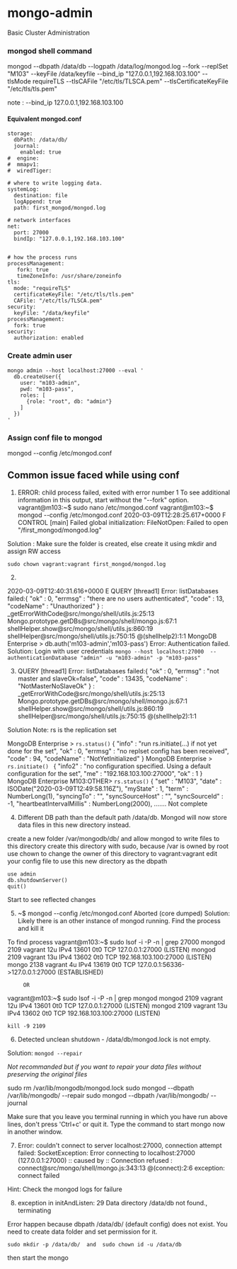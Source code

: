 # mongo-admin
Basic Cluster Administration

### mongod shell command

mongod --dbpath /data/db --logpath /data/log/mongod.log --fork --replSet "M103" --keyFile /data/keyfile --bind_ip "127.0.0.1,192.168.103.100" --tlsMode requireTLS --tlsCAFile "/etc/tls/TLSCA.pem" --tlsCertificateKeyFile "/etc/tls/tls.pem"

note : --bind_ip 127.0.0.1,192.168.103.100

#### Equivalent mongod.conf

```
storage:
  dbPath: /data/db/
  journal:
    enabled: true
#  engine:
#  mmapv1:
#  wiredTiger:

# where to write logging data.
systemLog:
  destination: file
  logAppend: true
  path: first_mongod/mongod.log

# network interfaces
net:
  port: 27000
  bindIp: "127.0.0.1,192.168.103.100"


# how the process runs
processManagement:
   fork: true
   timeZoneInfo: /usr/share/zoneinfo
tls:
  mode: "requireTLS"
  certificateKeyFile: "/etc/tls/tls.pem"
  CAFile: "/etc/tls/TLSCA.pem"
security:
  keyFile: "/data/keyfile"
processManagement:
  fork: true
security:
  authorization: enabled
```  
  
### Create admin user 
```
mongo admin --host localhost:27000 --eval '
  db.createUser({
    user: "m103-admin",
    pwd: "m103-pass",
    roles: [
      {role: "root", db: "admin"}
    ]
  })
'
````  
  
  
### Assign conf file to mongod

mongod --config /etc/mongod.conf

## Common issue faced while using conf

1. ERROR: child process failed, exited with error number 1
To see additional information in this output, start without the "--fork" option.
vagrant@m103:~$ sudo nano /etc/mongod.conf
vagrant@m103:~$ mongod --config /etc/mongod.conf
2020-03-09T12:28:25.617+0000 F CONTROL  [main] Failed global initialization: FileNotOpen: Failed to open "/first_mongod/mongod.log"

  Solution : Make sure the folder is created, else create it using mkdir and assign RW access
  
  `sudo chown vagrant:vagrant first_mongod/mongod.log`
  
 2.
 2020-03-09T12:40:31.616+0000 E QUERY    [thread1] Error: listDatabases failed:{
	"ok" : 0,
	"errmsg" : "there are no users authenticated",
	"code" : 13,
	"codeName" : "Unauthorized"
} :
_getErrorWithCode@src/mongo/shell/utils.js:25:13
Mongo.prototype.getDBs@src/mongo/shell/mongo.js:67:1
shellHelper.show@src/mongo/shell/utils.js:860:19
shellHelper@src/mongo/shell/utils.js:750:15
@(shellhelp2):1:1
MongoDB Enterprise > db.auth('m103-admin','m103-pass')
Error: Authentication failed.
  Solution: Login with user credentials 
  `mongo --host localhost:27000  --authenticationDatabase "admin" -u "m103-admin" -p "m103-pass"`
  
3.  QUERY    [thread1] Error: listDatabases failed:{
	"ok" : 0,
	"errmsg" : "not master and slaveOk=false",
	"code" : 13435,
	"codeName" : "NotMasterNoSlaveOk"
} :
_getErrorWithCode@src/mongo/shell/utils.js:25:13
Mongo.prototype.getDBs@src/mongo/shell/mongo.js:67:1
shellHelper.show@src/mongo/shell/utils.js:860:19
shellHelper@src/mongo/shell/utils.js:750:15
@(shellhelp2):1:1

Solution
Note: rs is the replication set

MongoDB Enterprise > `` rs.status() ``
{
	"info" : "run rs.initiate(...) if not yet done for the set",
	"ok" : 0,
	"errmsg" : "no replset config has been received",
	"code" : 94,
	"codeName" : "NotYetInitialized"
}
MongoDB Enterprise > ``rs.initiate() ``
{
	"info2" : "no configuration specified. Using a default configuration for the set",
	"me" : "192.168.103.100:27000",
	"ok" : 1
}
MongoDB Enterprise M103:OTHER> ``rs.status()``
{
	"set" : "M103",
	"date" : ISODate("2020-03-09T12:49:58.116Z"),
	"myState" : 1,
	"term" : NumberLong(1),
	"syncingTo" : "",
	"syncSourceHost" : "",
	"syncSourceId" : -1,
	"heartbeatIntervalMillis" : NumberLong(2000),
  ....... Not complete
  
   

4.  Different DB path than the default path /data/db. Mongod will now store data files in this new directory instead.

create a new folder /var/mongodb/db/ and allow mongod to write files to this directory
create this directory with sudo, because /var is owned by root
use chown to change the owner of this directory to vagrant:vagrant
edit your config file to use this new directory as the dbpath
  
  ````
  use admin
  db.shutdownServer()
  quit()
  ````
Start to see reflected changes

5. ~$ mongod --config /etc/mongod.conf
Aborted (core dumped)
Solution: 
Likely there is an other instance of mongod running. Find the process and kill it

To find process
vagrant@m103:~$ sudo lsof -i -P -n | grep 27000 
mongod    2109 vagrant   12u  IPv4  13601      0t0  TCP 127.0.0.1:27000 (LISTEN)
mongod    2109 vagrant   13u  IPv4  13602      0t0  TCP 192.168.103.100:27000 (LISTEN)
mongo     2138 vagrant    4u  IPv4  13619      0t0  TCP 127.0.0.1:56336->127.0.0.1:27000 (ESTABLISHED)
         
         OR
	 
vagrant@m103:~$ sudo lsof -i -P -n | grep mongod
mongod    2109 vagrant   12u  IPv4  13601      0t0  TCP 127.0.0.1:27000 (LISTEN)
mongod    2109 vagrant   13u  IPv4  13602      0t0  TCP 192.168.103.100:27000 (LISTEN)

``kill -9 2109``

6. Detected unclean shutdown - /data/db/mongod.lock is not empty.

Solution: ``mongod --repair``

*Not recommanded but if you want to repair your data files without preserving the original files*

sudo rm /var/lib/mongodb/mongod.lock
sudo mongod --dbpath /var/lib/mongodb/ --repair
sudo mongod --dbpath /var/lib/mongodb/ --journal

Make sure that you leave you terminal running in which you have run above lines, don't press 'Ctrl+c' or quit it. Type the command to start mongo now in another window.

7. Error: couldn't connect to server localhost:27000, connection attempt failed: SocketException: Error connecting to localhost:27000 (127.0.0.1:27000) :: caused by :: Connection refused :
connect@src/mongo/shell/mongo.js:343:13
@(connect):2:6
exception: connect failed

Hint: Check the mongod logs for failure

8. exception in initAndListen: 29 Data directory /data/db not found., terminating

Error happen because dbpath /data/db/ (default config) does not exist. You need to create data folder and set permission for it.

``sudo mkdir -p /data/db/ 
  and  sudo chown id -u /data/db``

then start the mongo


   
